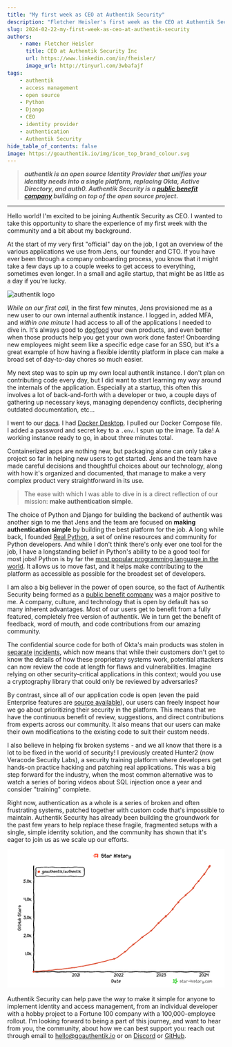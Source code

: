 ```yaml
---
title: "My first week as CEO at Authentik Security"
description: "Fletcher Heisler's first week as the CEO at Authentik Security, and his experience with getting authentik up and running using Docker Compose."
slug: 2024-02-22-my-first-week-as-ceo-at-authentik-security
authors:
    - name: Fletcher Heisler
      title: CEO at Authentik Security Inc
      url: https://www.linkedin.com/in/fheisler/
      image_url: http://tinyurl.com/3wbafajf
tags:
    - authentik
    - access management
    - open source
    - Python
    - Django
    - CEO
    - identity provider
    - authentication
    - Authentik Security
hide_table_of_contents: false
image: https://goauthentik.io/img/icon_top_brand_colour.svg
---
```


> **_authentik is an open source Identity Provider that unifies your identity needs into a single platform, replacing Okta, Active Directory, and auth0. Authentik Security is a [public benefit company](https://github.com/OpenCoreVentures/ocv-public-benefit-company/blob/main/ocv-public-benefit-company-charter.md) building on top of the open source project._**

---

Hello world! I'm excited to be joining Authentik Security as CEO. I wanted to take this opportunity to share the experience of my first week with the community and a bit about my background.

At the start of my very first "official" day on the job, I got an overview of the various applications we use from Jens, our founder and CTO. If you have ever been through a company onboarding process, you know that it might take a few days up to a couple weeks to get access to everything, sometimes even longer. In a small and agile startup, that might be as little as a day if you're lucky.

![authentik logo](https://goauthentik.io/img/icon_top_brand_colour.svg)

<!--truncate-->

_While on our first call_, in the first few minutes, Jens provisioned me as a new user to our own internal authentik instance. I logged in, added MFA, and _within one minute_ I had access to all of the applications I needed to dive in. It's always good to [dogfood](https://en.wikipedia.org/wiki/Eating_your_own_dog_food) your own products, and even better when those products help you get your own work done faster! Onboarding new employees might seem like a specific edge case for an SSO, but it's a great example of how having a flexible identity platform in place can make a broad set of day-to-day chores so much easier.

My next step was to spin up my own local authentik instance. I don't plan on contributing code every day, but I did want to start learning my way around the internals of the application. Especially at a startup, this often this involves a lot of back-and-forth with a developer or two, a couple days of gathering up necessary keys, managing dependency conflicts, deciphering outdated documentation, etc...

I went to our [docs](https://goauthentik.io/docs/installation/docker-compose). I had [Docker Desktop](https://www.docker.com/products/docker-desktop/). I pulled our Docker Compose file. I added a password and secret key to a `.env`. I spun up the image. Ta da! A working instance ready to go, in about three minutes total.

Containerized apps are nothing new, but packaging alone can only take a project so far in helping new users to get started. Jens and the team have made careful decisions and thoughtful choices about our technology, along with how it's organized and documented, that manage to make a very complex product very straightforward in its use.

> The ease with which I was able to dive in is a direct reflection of our mission: **make authentication simple**.

The choice of Python and Django for building the backend of authentik was another sign to me that Jens and the team are focused on **making authentication simple** by building the best platform for the job. A long while back, I founded [Real Python](https://realpython.com/), a set of online resources and community for Python developers. And while I don't think there's only ever one tool for the job, I have a longstanding belief in Python's ability to be a good tool for most jobs! Python is by far the [most popular programming language in the world](https://www.tiobe.com/tiobe-index/). It allows us to move fast, and it helps make contributing to the platform as accessible as possible for the broadest set of developers.

I am also a big believer in the power of open source, so the fact of Authentik Security being formed as a [public benefit company](https://opencoreventures.com/blog/2022-11-introducing-authentik-security/) was a major positive to me. A company, culture, and technology that is open by default has so many inherent advantages. Most of our users get to benefit from a fully featured, completely free version of authentik. We in turn get the benefit of feedback, word of mouth, and code contributions from our amazing community.

The confidential source code for both of Okta's main products was stolen in [separate](https://www.bleepingcomputer.com/news/security/auth0-warns-that-some-source-code-repos-may-have-been-stolen/) [incidents](https://www.bleepingcomputer.com/news/security/oktas-source-code-stolen-after-github-repositories-hacked/), which now means that while their customers don't get to know the details of how these proprietary systems work, potential attackers can now review the code at length for flaws and vulnerabilities. Imagine relying on other security-critical applications in this context; would you use a cryptography library that could only be reviewed by adversaries?

By contrast, since all of our application code is open (even the paid Enterprise features are [source available](https://en.wikipedia.org/wiki/Source-available_software)), our users can freely inspect how we go about prioritizing their security in the platform. This means that we have the continuous benefit of review, suggestions, and direct contributions from experts across our community. It also means that our users can make their own modifications to the existing code to suit their custom needs.

I also believe in helping fix broken systems - and we all know that there is a lot to be fixed in the world of security! I previously created Hunter2 (now Veracode Security Labs), a security training platform where developers get hands-on practice hacking and patching real applications. This was a big step forward for the industry, when the most common alternative was to watch a series of boring videos about SQL injection once a year and consider "training" complete.

Right now, authentication as a whole is a series of broken and often frustrating systems, patched together with custom code that's impossible to maintain. Authentik Security has already been building the groundwork for the past few years to help replace these fragile, fragmented setups with a single, simple identity solution, and the community has shown that it's eager to join us as we scale up our efforts.

[![graph showing rising number of GitHub Stars given to authentik](./star-history-authentik.png)](https://star-history.com/#goauthentik/authentik&Date)

Authentik Security can help pave the way to make it simple for anyone to implement identity and access management, from an individual developer with a hobby project to a Fortune 100 company with a 100,000-employee rollout. I'm looking forward to being a part of this journey, and want to hear from you, the community, about how we can best support you: reach out through email to [hello@goauthentik.io](mailto:hello@goauthentik.io) or on [Discord](https://discord.com/channels/809154715984199690/809154716507963434) or [GitHub](https://github.com/goauthentik/authentik).
